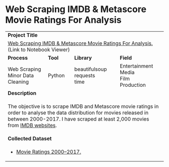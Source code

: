 # Web Scraping IMDB & Metascore Movie Ratings For Analysis #

<table>
  <tr> </tr>


  <tr>
    <td colspan="4"><b>Project Title</b></td>
  </tr>
  <tr>
    <td colspan="4">
      <a href="https://nbviewer.jupyter.org/github/lionelcub/web_scraping_IMDB_and_metascore_movie_ratings_for_analysis/blob/master/web_scraping_IMDB_and_metascore_movie_ratings_for_analysis.ipynb">Web Scraping IMDB & Metascore Movie Ratings For Analysis.</a> 
      (Link to Notebook Viewer)
    </td>
  </tr>


  <tr>
    <td><b>Process</b></td>
    <td><b>Tool</b></td>
    <td><b>Library</b></td>
    <td><b>Field</b></td>
  </tr>
  <tr>
    <td>
      Web Scraping</br>Minor Data Cleaning
    </td>
    <td>
      Python
    </td>
    <td>
      beautifulsoup</br>requests</br>time
    </td>
    <td>
      Entertainment</br>Media</br>Film</br>Production
    </td>
  </tr>


  <tr>
    <td colspan="4"><b>Description</b></td>
  </tr>
  <tr>
    <td colspan="4">
      <p></p>
      <p>The objective is to scrape IMDB and Metascore movie ratings in order to analyse the data distribution for movies released in between 2000-2017. I have scraped at least 2,000 movies from <a href="https://www.imdb.com/search/title?release_date=2017&sort=num_votes,desc&count=100&page=1">IMDB websites</a>.
    </td>
  </tr>
  

  <tr>
    <td colspan="4"><b>Collected Dataset</b></td>
  </tr>
  <tr>
    <td colspan="4">
    <ul>
      <p></p>
      <li><a href="https://github.com/lionelcub/web_scraping_IMDB_and_metascore_movie_ratings_for_analysis/blob/master/web_scraping_IMDB_and_metascore_movie_ratings_for_analysis/csv/movie_ratings_2000_to_2017.csv" target="_blank">Movie Ratings 2000–2017.</a></li>
     </ul>
    </td>
  </tr>
</table>
